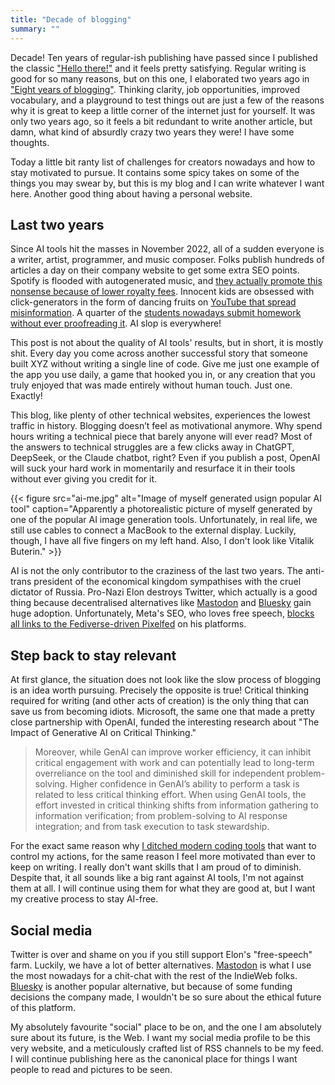 ```yaml
---
title: "Decade of blogging"
summary: ""
---
```


Decade! Ten years of regular-ish publishing have passed since I published the classic ["Hello there!"](/hello-there/) and it feels pretty satisfying. Regular writing is good for so many reasons, but on this one, I elaborated two years ago in ["Eight years of blogging"](/eight-years-of-blogging/). Thinking clarity, job opportunities, improved vocabulary, and a playground to test things out are just a few of the reasons why it is great to keep a little corner of the internet just for yourself. It was only two years ago, so it feels a bit redundant to write another article, but damn, what kind of absurdly crazy two years they were! I have some thoughts.

Today a little bit ranty list of challenges for creators nowadays and how to stay motivated to pursue. It contains some spicy takes on some of the things you may swear by, but this is my blog and I can write whatever I want here. Another good thing about having a personal website.

## Last two years

Since AI tools hit the masses in November 2022, all of a sudden everyone is a writer, artist, programmer, and music composer. Folks publish hundreds of articles a day on their company website to get some extra SEO points. Spotify is flooded with autogenerated music, and [they actually promote this nonsense because of lower royalty fees](https://futurism.com/spotify-accused-promoting-ghost-artists). Innocent kids are obsessed with click-generators in the form of dancing fruits on [YouTube that spread misinformation](https://www.bbc.co.uk/newsround/66796495). A quarter of the [students nowadays submit homework without ever proofreading it](https://www.npr.org/2025/01/18/g-s1-43115/chatgpt-teen-school-homework-classroom-ai). AI slop is everywhere!

This post is not about the quality of AI tools' results, but in short, it is mostly shit. Every day you come across another successful story that someone built XYZ without writing a single line of code. Give me just one example of the app you use daily, a game that hooked you in, or any creation that you truly enjoyed that was made entirely without human touch. Just one. Exactly!

This blog, like plenty of other technical websites, experiences the lowest traffic in history. Blogging doesn’t feel as motivational anymore. Why spend hours writing a technical piece that barely anyone will ever read? Most of the answers to technical struggles are a few clicks away in ChatGPT, DeepSeek, or the Claude chatbot, right? Even if you publish a post, OpenAI will suck your hard work in momentarily and resurface it in their tools without ever giving you credit for it.

{{< figure src="ai-me.jpg" alt="Image of myself generated usign popular AI tool" caption="Apparently a photorealistic picture of myself generated by one of the popular AI image generation tools. Unfortunately, in real life, we still use cables to connect a MacBook to the external display. Luckily, though, I have all five fingers on my left hand. Also, I don't look like Vitalik Buterin." >}}

AI is not the only contributor to the craziness of the last two years. The anti-trans president of the economical kingdom sympathises with the cruel dictator of Russia. Pro-Nazi Elon destroys Twitter, which actually is a good thing because decentralised alternatives like [Mastodon](https://mastodon.social/@pawelgrzybek) and [Bluesky](https://bsky.app/profile/pawelgrzybek.com) gain huge adoption. Unfortunately, Meta's SEO, who loves free speech, [blocks all links to the Fediverse-driven Pixelfed](https://techstory.in/meta-blocks-links-to-pixelfed-a-decentralized-instagram-alternative/) on his platforms.

## Step back to stay relevant

At first glance, the situation does not look like the slow process of blogging is an idea worth pursuing. Precisely the opposite is true! Critical thinking required for writing (and other acts of creation) is the only thing that can save us from becoming idiots. Microsoft, the same one that made a pretty close partnership with OpenAI, funded the interesting research about "The Impact of Generative AI on Critical Thinking."

> Moreover, while GenAI can improve worker efficiency, it can inhibit critical engagement with work and can potentially lead to long-term overreliance on the tool and diminished skill for independent problem-solving. Higher confidence in GenAI’s ability to perform a task is related to less critical thinking effort. When using GenAI tools, the effort invested in critical thinking shifts from information gathering to information verification; from problem-solving to AI response integration; and from task execution to task stewardship.

For the exact same reason why [I ditched modern coding tools](/the-joy-of-learning-helix-and-probably-other-modal-terminal-based-editors/) that want to control my actions, for the same reason I feel more motivated than ever to keep on writing. I really don't want skills that I am proud of to diminish. Despite that, it all sounds like a big rant against AI tools, I'm not against them at all. I will continue using them for what they are good at, but I want my creative process to stay AI-free.

## Social media

Twitter is over and shame on you if you still support Elon's "free-speech" farm. Luckily, we have a lot of better alternatives. [Mastodon](https://mastodon.social/@pawelgrzybek) is what I use the most nowadays for a chit-chat with the rest of the IndieWeb folks. [Bluesky](https://bsky.app/profile/pawelgrzybek.com) is another popular alternative, but because of some funding decisions the company made, I wouldn't be so sure about the ethical future of this platform.

My absolutely favourite "social" place to be on, and the one I am absolutely sure about its future, is the Web. I want my social media profile to be this very website, and a meticulously crafted list of RSS channels to be my feed. I will continue publishing here as the canonical place for things I want people to read and pictures to be seen.
